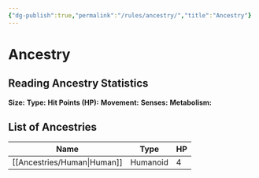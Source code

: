 ```yaml
---
{"dg-publish":true,"permalink":"/rules/ancestry/","title":"Ancestry"}
---
```


# Ancestry
## Reading Ancestry Statistics
**Size:** 
**Type:** 
**Hit Points (HP):** 
**Movement:** 
**Senses:** 
**Metabolism:** 

## List of Ancestries
| Name                           | Type     | HP |
| ------------------------------ | -------- | -- |
| [[Ancestries/Human\|Human]] | Humanoid | 4  |
